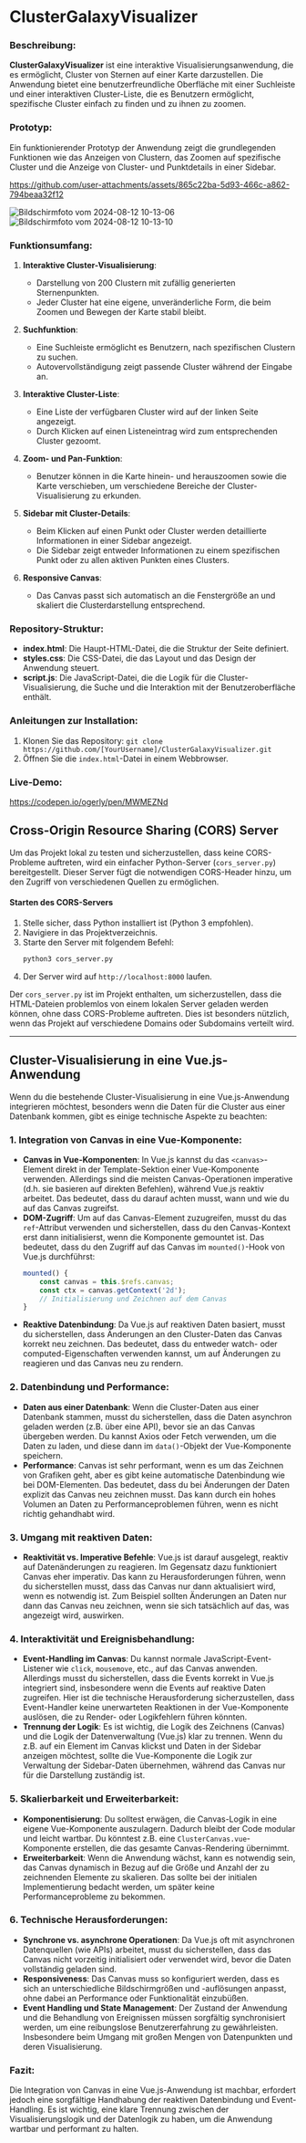 # ClusterGalaxyVisualizer
 

### Beschreibung:
**ClusterGalaxyVisualizer** ist eine interaktive Visualisierungsanwendung, die es ermöglicht, Cluster von Sternen auf einer Karte darzustellen. Die Anwendung bietet eine benutzerfreundliche Oberfläche mit einer Suchleiste und einer interaktiven Cluster-Liste, die es Benutzern ermöglicht, spezifische Cluster einfach zu finden und zu ihnen zu zoomen.

### Prototyp:
Ein funktionierender Prototyp der Anwendung zeigt die grundlegenden Funktionen wie das Anzeigen von Clustern, das Zoomen auf spezifische Cluster und die Anzeige von Cluster- und Punktdetails in einer Sidebar.


https://github.com/user-attachments/assets/865c22ba-5d93-466c-a862-794beaa32f12

![Bildschirmfoto vom 2024-08-12 10-13-06](https://github.com/user-attachments/assets/d8476395-689c-4a38-813c-aa5451c60496)
![Bildschirmfoto vom 2024-08-12 10-13-10](https://github.com/user-attachments/assets/f779cb9c-3852-423a-89e0-0533dfed88fc)

### Funktionsumfang:
1. **Interaktive Cluster-Visualisierung**:
   - Darstellung von 200 Clustern mit zufällig generierten Sternenpunkten.
   - Jeder Cluster hat eine eigene, unveränderliche Form, die beim Zoomen und Bewegen der Karte stabil bleibt.

2. **Suchfunktion**:
   - Eine Suchleiste ermöglicht es Benutzern, nach spezifischen Clustern zu suchen.
   - Autovervollständigung zeigt passende Cluster während der Eingabe an.

3. **Interaktive Cluster-Liste**:
   - Eine Liste der verfügbaren Cluster wird auf der linken Seite angezeigt.
   - Durch Klicken auf einen Listeneintrag wird zum entsprechenden Cluster gezoomt.

4. **Zoom- und Pan-Funktion**:
   - Benutzer können in die Karte hinein- und herauszoomen sowie die Karte verschieben, um verschiedene Bereiche der Cluster-Visualisierung zu erkunden.

5. **Sidebar mit Cluster-Details**:
   - Beim Klicken auf einen Punkt oder Cluster werden detaillierte Informationen in einer Sidebar angezeigt.
   - Die Sidebar zeigt entweder Informationen zu einem spezifischen Punkt oder zu allen aktiven Punkten eines Clusters.

6. **Responsive Canvas**:
   - Das Canvas passt sich automatisch an die Fenstergröße an und skaliert die Clusterdarstellung entsprechend.

### Repository-Struktur:
- **index.html**: Die Haupt-HTML-Datei, die die Struktur der Seite definiert.
- **styles.css**: Die CSS-Datei, die das Layout und das Design der Anwendung steuert.
- **script.js**: Die JavaScript-Datei, die die Logik für die Cluster-Visualisierung, die Suche und die Interaktion mit der Benutzeroberfläche enthält.

### Anleitungen zur Installation:
1. Klonen Sie das Repository: `git clone https://github.com/[YourUsername]/ClusterGalaxyVisualizer.git`
2. Öffnen Sie die `index.html`-Datei in einem Webbrowser.

### Live-Demo:
https://codepen.io/ogerly/pen/MWMEZNd




## Cross-Origin Resource Sharing (CORS) Server

Um das Projekt lokal zu testen und sicherzustellen, dass keine CORS-Probleme auftreten, wird ein einfacher Python-Server (`cors_server.py`) bereitgestellt. Dieser Server fügt die notwendigen CORS-Header hinzu, um den Zugriff von verschiedenen Quellen zu ermöglichen.

#### Starten des CORS-Servers

1. Stelle sicher, dass Python installiert ist (Python 3 empfohlen).
2. Navigiere in das Projektverzeichnis.
3. Starte den Server mit folgendem Befehl:
   ```sh
   python3 cors_server.py
   ```
4. Der Server wird auf `http://localhost:8000` laufen.

Der `cors_server.py` ist im Projekt enthalten, um sicherzustellen, dass die HTML-Dateien problemlos von einem lokalen Server geladen werden können, ohne dass CORS-Probleme auftreten. Dies ist besonders nützlich, wenn das Projekt auf verschiedene Domains oder Subdomains verteilt wird.

____________________________

## Cluster-Visualisierung in eine Vue.js-Anwendung 

Wenn du die bestehende Cluster-Visualisierung in eine Vue.js-Anwendung integrieren möchtest, besonders wenn die Daten für die Cluster aus einer Datenbank kommen, gibt es einige technische Aspekte zu beachten:

### 1. **Integration von Canvas in eine Vue-Komponente**:
   - **Canvas in Vue-Komponenten**: In Vue.js kannst du das `<canvas>`-Element direkt in der Template-Sektion einer Vue-Komponente verwenden. Allerdings sind die meisten Canvas-Operationen imperative (d.h. sie basieren auf direkten Befehlen), während Vue.js reaktiv arbeitet. Das bedeutet, dass du darauf achten musst, wann und wie du auf das Canvas zugreifst.
   - **DOM-Zugriff**: Um auf das Canvas-Element zuzugreifen, musst du das `ref`-Attribut verwenden und sicherstellen, dass du den Canvas-Kontext erst dann initialisierst, wenn die Komponente gemountet ist. Das bedeutet, dass du den Zugriff auf das Canvas im `mounted()`-Hook von Vue.js durchführst:
     ```javascript
     mounted() {
         const canvas = this.$refs.canvas;
         const ctx = canvas.getContext('2d');
         // Initialisierung und Zeichnen auf dem Canvas
     }
     ```
   - **Reaktive Datenbindung**: Da Vue.js auf reaktiven Daten basiert, musst du sicherstellen, dass Änderungen an den Cluster-Daten das Canvas korrekt neu zeichnen. Das bedeutet, dass du entweder watch- oder computed-Eigenschaften verwenden kannst, um auf Änderungen zu reagieren und das Canvas neu zu rendern.

### 2. **Datenbindung und Performance**:
   - **Daten aus einer Datenbank**: Wenn die Cluster-Daten aus einer Datenbank stammen, musst du sicherstellen, dass die Daten asynchron geladen werden (z.B. über eine API), bevor sie an das Canvas übergeben werden. Du kannst Axios oder Fetch verwenden, um die Daten zu laden, und diese dann im `data()`-Objekt der Vue-Komponente speichern.
   - **Performance**: Canvas ist sehr performant, wenn es um das Zeichnen von Grafiken geht, aber es gibt keine automatische Datenbindung wie bei DOM-Elementen. Das bedeutet, dass du bei Änderungen der Daten explizit das Canvas neu zeichnen musst. Das kann durch ein hohes Volumen an Daten zu Performanceproblemen führen, wenn es nicht richtig gehandhabt wird.

### 3. **Umgang mit reaktiven Daten**:
   - **Reaktivität vs. Imperative Befehle**: Vue.js ist darauf ausgelegt, reaktiv auf Datenänderungen zu reagieren. Im Gegensatz dazu funktioniert Canvas eher imperativ. Das kann zu Herausforderungen führen, wenn du sicherstellen musst, dass das Canvas nur dann aktualisiert wird, wenn es notwendig ist. Zum Beispiel sollten Änderungen an Daten nur dann das Canvas neu zeichnen, wenn sie sich tatsächlich auf das, was angezeigt wird, auswirken.

### 4. **Interaktivität und Ereignisbehandlung**:
   - **Event-Handling im Canvas**: Du kannst normale JavaScript-Event-Listener wie `click`, `mousemove`, etc., auf das Canvas anwenden. Allerdings musst du sicherstellen, dass die Events korrekt in Vue.js integriert sind, insbesondere wenn die Events auf reaktive Daten zugreifen. Hier ist die technische Herausforderung sicherzustellen, dass Event-Handler keine unerwarteten Reaktionen in der Vue-Komponente auslösen, die zu Render- oder Logikfehlern führen könnten.
   - **Trennung der Logik**: Es ist wichtig, die Logik des Zeichnens (Canvas) und die Logik der Datenverwaltung (Vue.js) klar zu trennen. Wenn du z.B. auf ein Element im Canvas klickst und Daten in der Sidebar anzeigen möchtest, sollte die Vue-Komponente die Logik zur Verwaltung der Sidebar-Daten übernehmen, während das Canvas nur für die Darstellung zuständig ist.

### 5. **Skalierbarkeit und Erweiterbarkeit**:
   - **Komponentisierung**: Du solltest erwägen, die Canvas-Logik in eine eigene Vue-Komponente auszulagern. Dadurch bleibt der Code modular und leicht wartbar. Du könntest z.B. eine `ClusterCanvas.vue`-Komponente erstellen, die das gesamte Canvas-Rendering übernimmt.
   - **Erweiterbarkeit**: Wenn die Anwendung wächst, kann es notwendig sein, das Canvas dynamisch in Bezug auf die Größe und Anzahl der zu zeichnenden Elemente zu skalieren. Das sollte bei der initialen Implementierung bedacht werden, um später keine Performanceprobleme zu bekommen.

### 6. **Technische Herausforderungen**:
   - **Synchrone vs. asynchrone Operationen**: Da Vue.js oft mit asynchronen Datenquellen (wie APIs) arbeitet, musst du sicherstellen, dass das Canvas nicht vorzeitig initialisiert oder verwendet wird, bevor die Daten vollständig geladen sind.
   - **Responsiveness**: Das Canvas muss so konfiguriert werden, dass es sich an unterschiedliche Bildschirmgrößen und -auflösungen anpasst, ohne dabei an Performance oder Funktionalität einzubüßen.
   - **Event Handling und State Management**: Der Zustand der Anwendung und die Behandlung von Ereignissen müssen sorgfältig synchronisiert werden, um eine reibungslose Benutzererfahrung zu gewährleisten. Insbesondere beim Umgang mit großen Mengen von Datenpunkten und deren Visualisierung.

### Fazit:
Die Integration von Canvas in eine Vue.js-Anwendung ist machbar, erfordert jedoch eine sorgfältige Handhabung der reaktiven Datenbindung und Event-Handling. Es ist wichtig, eine klare Trennung zwischen der Visualisierungslogik und der Datenlogik zu haben, um die Anwendung wartbar und performant zu halten.
